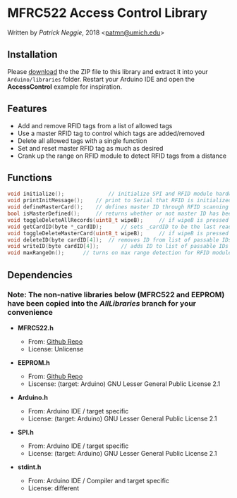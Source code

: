 # MFRC522 Access Control Library
Written by *Patrick Neggie*, 2018 <<patmn@umich.edu>>

## Installation
Please [download][download-zip] the the ZIP file to this library and extract it into your `Arduino/libraries` folder. Restart your Arduino IDE and open the **AccessControl** example for inspiration.

## Features
* Add and remove RFID tags from a list of allowed tags
* Use a master RFID tag to control which tags are added/removed
* Delete all allowed tags with a single function
* Set and reset master RFID tag as much as desired
* Crank up the range on RFID module to detect RFID tags from a distance

## Functions
```c++
void initialize();				// initialize SPI and RFID module hardware
void printInitMessage();	// print to Serial that RFID is initialized
void defineMasterCard();	// defines master ID through RFID scanning
bool isMasterDefined();		// returns whether or not master ID has been defined
void toggleDeleteAllRecords(uint8_t wipeB);		// if wipeB is pressed for 10 seconds, all records are wiped
void getCardID(byte *_cardID);		// sets _cardID to be the last read ID
void toggleDeleteMasterCard(uint8_t wipeB);		// if wipeB is pressed for 10 seconds, master ID is wiped
void deleteID(byte cardID[4]);	// removes ID from list of passable IDs
void writeID(byte cardID[4]);		// adds ID to list of passable IDs
void maxRangeOn();		// turns on max range detection for RFID module
```

## Dependencies
### **Note:** The non-native libraries below (MFRC522 and EEPROM) have been copied into the *AllLibraries* branch for your convenience
* **MFRC522.h**
    * From: [Github Repo][MFRC522-github]
    * License: Unlicense
* **EEPROM.h**
    * From: [Github Repo][EEPROM-lib]
    * Liscense: (target: Arduino) GNU Lesser General Public License 2.1
* **Arduino.h**

  * From: Arduino IDE / target specific
  * License: (target: Arduino) GNU Lesser General Public License 2.1

* **SPI.h**

  * From: Arduino IDE / target specific
  * License: (target: Arduino) GNU Lesser General Public License 2.1

* **stdint.h**

  * From: Arduino IDE / Compiler and target specific
  * License: different


[download-zip]: "https://github.com/TinkerYpsi/TT_RFID_Simple_Access_Control/archive/master.zip"
[MFRC522-github]: "https://github.com/miguelbalboa/rfid"
[EEPROM-lib]: "https://github.com/esp8266/Arduino/tree/master/libraries/EEPROM"
